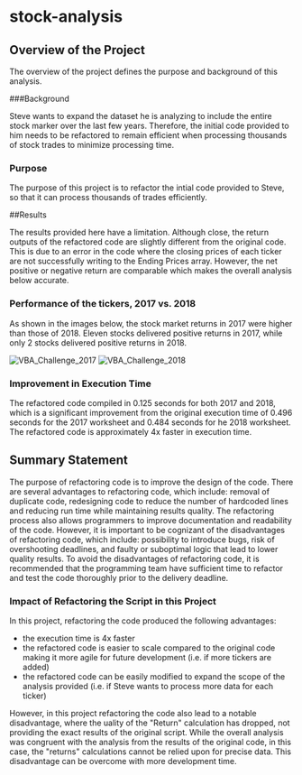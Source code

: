 # stock-analysis
## Overview of the Project

The overview of the project defines the purpose and background of this analysis.

###Background

Steve wants to expand the dataset he is analyzing to include the entire stock marker over the last few years. Therefore, the initial code provided to him needs to be refactored to remain efficient when processing thousands of stock trades to minimize processing time. 

### Purpose
The purpose of this project is to refactor the intial code provided to Steve, so that it can process thousands of trades efficiently.

##Results

The results provided here have a limitation. Although close, the return outputs of the refactored code are slightly different from the original code. This is due to an error in the code where the closing prices of each ticker are not successfully writing to the Ending Prices array. However, the net positive or negative return are comparable which makes the overall analysis below accurate. 

### Performance of the tickers, 2017 vs. 2018

As shown in the images below, the stock market returns in 2017 were higher than those of 2018. Eleven stocks delivered positive returns in 2017, while only 2 stocks delivered positive returns in 2018. 

![VBA_Challenge_2017](https://user-images.githubusercontent.com/82396931/117605995-37e3b980-b116-11eb-8722-cd2a436dfd26.png)
![VBA_Challenge_2018](https://user-images.githubusercontent.com/82396931/117606008-3a461380-b116-11eb-8e5a-72351ea869d7.png)

### Improvement in Execution Time

The refactored code compiled in 0.125 seconds for both 2017 and 2018, which is a significant improvement from the original execution time of 0.496 seconds for the 2017 worksheet and 0.484 seconds for he 2018 worksheet. The refactored code is approximately 4x faster in execution time.

## Summary Statement

The purpose of refactoring code is to improve the design of the code. There are several advantages to refactoring code, which include: removal of duplicate code, redesigning code to reduce the number of hardcoded lines and reducing run time while maintaining results quality. The refactoring process also allows programmers to improve documentation and readability of the code. However, it is important to be cognizant of the disadvantages of refactoring code, which include: possibility to introduce bugs, risk of overshooting deadlines, and faulty or suboptimal logic that lead to lower quality results. To avoid the disadvantages of refactoring code, it is recommended that the programming team have sufficient time to refactor and test the code thoroughly prior to the delivery deadline.

### Impact of Refactoring the Script in this Project

In this project, refactoring the code produced the following advantages: 
* the execution time is 4x faster
* the refactored code is easier to scale compared to the original code making it more agile for future development (i.e. if more tickers are added)
* the refactored code can be easily modified to expand the scope of the analysis provided (i.e. if Steve wants to process more data for each ticker)


However, in this project refactoring the code also lead to a notable disadvantage, where the uality of the "Return" calculation has dropped, not providing the exact results of the original script. While the overall analysis was congruent with the analysis from the results of the original code, in this case, the "returns" calculations cannot be relied upon for precise data. This disadvantage can be overcome with more development time.
